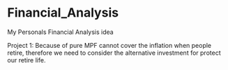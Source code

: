 # Financial_Analysis
My Personals Financial Analysis idea

Project 1:
Because of pure MPF cannot cover the inflation when people retire, therefore we need to consider the alternative investment for protect our retire life.
